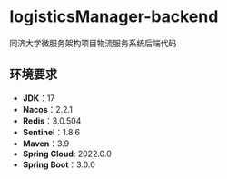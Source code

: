 # logisticsManager-backend
同济大学微服务架构项目物流服务系统后端代码

## 环境要求  
- **JDK**：17  
- **Nacos**：2.2.1  
- **Redis**：3.0.504  
- **Sentinel**：1.8.6  
- **Maven**：3.9
- **Spring Cloud**: 2022.0.0
- **Spring Boot**：3.0.0
